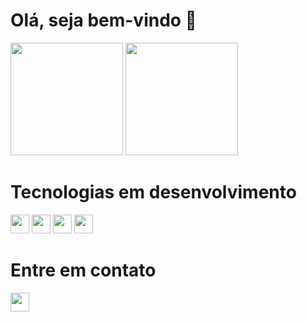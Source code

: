 # Olá, seja bem-vindo 👋
<head>
 <link rel="stylesheet" href="https://cdn.jsdelivr.net/gh/devicons/devicon@v2.14.0/devicon.min.css">
 </head>
 
<div display = "flex ">
 <img height= 180px src ='https://github-readme-stats.vercel.app/api?username=OliverioJunior&count_private=true&show_icons=true&show_icons=true&theme=radical'>
 <img height= 180px  src ='https://github-readme-stats.vercel.app/api/top-langs/?username=OliverioJunior&repo=github-readme-stats&count_private=true&show_icons=true&show_icons=true&theme=radical&layout=compact'>
</div>
 
 
 ##
 
 
 <div>
  <h1>Tecnologias em desenvolvimento</h1>
  <img height=30px src="https://cdn.jsdelivr.net/gh/devicons/devicon/icons/javascript/javascript-original.svg" />
  <img height=30px src="https://cdn.jsdelivr.net/gh/devicons/devicon/icons/react/react-original-wordmark.svg" />
  <img height=30px src="https://cdn.jsdelivr.net/gh/devicons/devicon/icons/html5/html5-plain.svg" />
  <img height=30px src="https://cdn.jsdelivr.net/gh/devicons/devicon/icons/css3/css3-plain.svg" />
 </div>
 
 ##
 
 <div>
  <h1> Entre em contato </h1>
  <a href = "https://www.linkedin.com/in/olivério-júnior" target=_blank>
  <img height= 30px src="https://cdn.jsdelivr.net/gh/devicons/devicon/icons/linkedin/linkedin-original.svg"/>
 </div>
 
 
 
 
